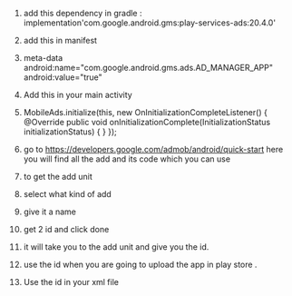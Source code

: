 1. add this dependency in gradle : implementation'com.google.android.gms:play-services-ads:20.4.0'
2. add this in manifest 
3. meta-data
 android:name="com.google.android.gms.ads.AD_MANAGER_APP"
  android:value="true"
  
4. Add this in your main activity
5. MobileAds.initialize(this, new OnInitializationCompleteListener() {
            @Override
            public void onInitializationComplete(InitializationStatus initializationStatus) {
            }
        });
6. go to https://developers.google.com/admob/android/quick-start here you will find all the add and its code which you can use

7. to get the add unit
8. select what kind of add
9. give it a name
10. get 2 id and click done
11. it will take you to the add unit and give you the id. 
12. use the id when you are going to upload the app in play store . 
13. Use the id in your xml file
       

            
      
